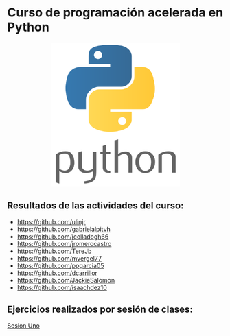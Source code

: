 # Curso de programación acelerada en Python

<p align="center">
<img src="logopython.png" width="300">
</p>

## Resultados de las actividades del curso:

- https://github.com/ulinjr
- https://github.com/gabrielalpitvh
- https://github.com/jcolladogh66
- https://github.com/jromerocastro
- https://github.com/TereJb
- https://github.com/mvergel77
- https://github.com/ppgarcia05
- https://github.com/dcarrillor
- https://github.com/JackieSalomon
- https://github.com/isaachdez10

## Ejercicios realizados por sesión de clases:

[Sesion Uno](/sesion1/)

